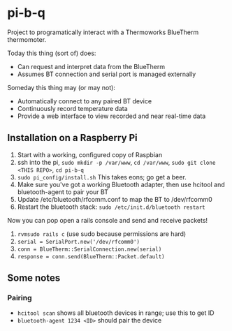 # pi-b-q

Project to programatically interact with a Thermoworks BlueTherm thermomoter.

Today this thing (sort of) does:
* Can request and interpret data from the BlueTherm
* Assumes BT connection and serial port is managed externally

Someday this thing may (or may not):
* Automatically connect to any paired BT device
* Continuously record temperature data
* Provide a web interface to view recorded and near real-time data

## Installation on a Raspberry Pi
1. Start with a working, configured copy of Raspbian
1. ssh into the pi, `sudo mkdir -p /var/www`, `cd /var/www`, `sudo git clone <THIS REPO>`, `cd pi-b-q`
1. `sudo pi_config/install.sh`  This takes eons; go get a beer.
1. Make sure you've got a working Bluetooth adapter, then use hcitool and bluetooth-agent to pair your BT
1. Update /etc/bluetooth/rfcomm.conf to map the BT to /dev/rfcomm0
1. Restart the bluetooth stack: `sudo /etc/init.d/bluetooth restart`

Now you can pop open a rails console and send and receive packets!

1. `rvmsudo rails c` (use sudo because permissions are hard)
1. `serial = SerialPort.new('/dev/rfcomm0')`
1. `conn = BlueTherm::SerialConnection.new(serial)`
1. `response = conn.send(BlueTherm::Packet.default)`



## Some notes

### Pairing
* `hcitool scan` shows all bluetooth devices in range; use this to get ID
* `bluetooth-agent 1234 <ID>` should pair the device
